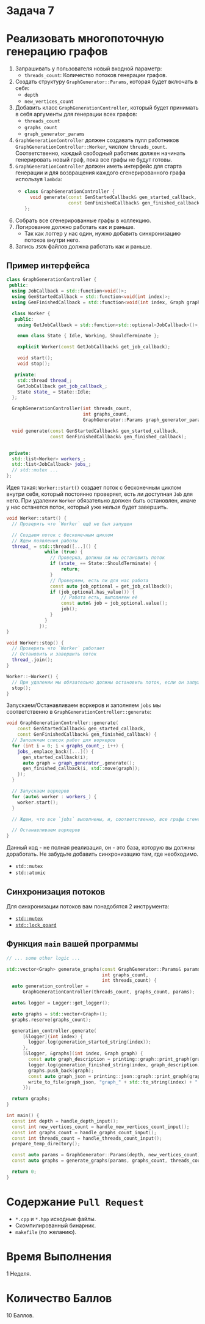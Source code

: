 # Задача 7

# Реализовать многопоточную генерацию графов

1. Запрашивать у пользователя новый входной параметр:
    - `threads_count`: Количество потоков генерации графов.
1. Создать структуру `GraphGenerator::Params`, которая будет включать в себя:
    - `depth`
    - `new_vertices_count`
1. Добавить класс `GraphGenerationController`, который будет принимать в себя аргументы для генерации всех графов:
    - `threads_count`
    - `graphs_count`
    - `graph_generator_params`
1. `GraphGenerationController` должен создавать пулл работников `GraphGenerationController::Worker`, числом `threads_count`.
   Соответственно, каждый свободный работник должен начинать генерировать новый граф, пока все графы не будут готовы.
1. `GraphGenerationController` должен иметь интерфейс для старта генерации и для возвращения каждого сгенерированного графа используя `lambda`:
    - ```cpp
      class GraphGenerationController {
        void generate(const GenStartedCallback& gen_started_callback,
                      const GenFinishedCallback& gen_finished_callback);
      };
      ```
1. Собрать все сгенерированные графы в коллекцию.
1. Логирование должно работать как и раньше.
    - Так как логгер у нас один, нужно добавить синхронизацию потоков внутри него.
1. Запись `JSON` файлов должна работать как и раньше.

## Пример интерфейса

```cpp
class GraphGenerationController {
 public:
  using JobCallback = std::function<void()>;
  using GenStartedCallback = std::function<void(int index)>;
  using GenFinishedCallback = std::function<void(int index, Graph graph)>;

  class Worker {
   public:
    using GetJobCallback = std::function<std::optional<JobCallback>()>;

    enum class State { Idle, Working, ShouldTerminate };

    explicit Worker(const GetJobCallback& get_job_callback);

    void start();
    void stop();

   private:
    std::thread thread_;
    GetJobCallback get_job_callback_;
    State state_ = State::Idle;
  };

  GraphGenerationController(int threads_count,
                            int graphs_count,
                            GraphGenerator::Params graph_generator_params);

  void generate(const GenStartedCallback& gen_started_callback,
                const GenFinishedCallback& gen_finished_callback);


 private:
  std::list<Worker> workers_;
  std::list<JobCallback> jobs_;
  // std::mutex ...
};
```

Идея такая: `Worker::start()` создает поток с бесконечным циклом внутри себя, который постоянно проверяет, есть ли доступная `Job` для него.
При удалении `Worker` обязательно должен быть остановлен, иначе у нас останется поток, который уже нельзя будет завершить.
```cpp
void Worker::start() {
  // Проверить что `Worker` ещё не был запущен

  // Создаем поток с бесконечным циклом
  // Ждем появления работы
  thread_ = std::thread([...]() {
              while (true) {
                // Проверка, должны ли мы остановить поток
                if (state_ == State::ShouldTerminate) {
                    return;
                }
                // Проверяем, есть ли для нас работа
                const auto job_optional = get_job_callback();
                if (job_optional.has_value()) {
                    // Работа есть, выполняем её
                    const auto& job = job_optional.value();
                    job();
                }
              }
            });
}

void Worker::stop() {
  // Проверить что `Worker` работает
  // Остановить и завершить поток
  thread_.join();
}

Worker::~Worker() {
  // При удалении мы обязательно должны остановить поток, если он запущен
  stop();
}
```

Запускаем/Останавливаем воркеров и заполняем `jobs` мы соответственно в `GraphGenerationController::generate`:
```cpp
void GraphGenerationController::generate(
    const GenStartedCallback& gen_started_callback,
    const GenFinishedCallback& gen_finished_callback) {
  // Заполняем список работ для воркеров
  for (int i = 0; i < graphs_count_; i++) {
    jobs_.emplace_back([...]() {
      gen_started_callback(i);
      auto graph = graph_generator_.generate();
      gen_finished_callback(i, std::move(graph));
    });
  }

  // Запускаем воркеров
  for (auto& worker : workers_) {
    worker.start();
  }

  // Ждем, что все `jobs` выполнены, и, соответственно, все графы сгенерированы

  // Останавливаем воркеров
}
```

Данный код - не полная реализация, он - это база, которую вы должны доработать.
Не забудьте добавить синхронизацию там, где необходимо.
- `std::mutex`
- `std::atomic`

## Синхронизация потоков

Для синхронизации потоков вам понадобятся 2 инструмента:
- [`std::mutex`](https://en.cppreference.com/w/cpp/thread/mutex)
- [`std::lock_goard`](https://en.cppreference.com/w/cpp/thread/lock_guard)

## Функция `main` вашей программы

```cpp
// ... some other logic ...

std::vector<Graph> generate_graphs(const GraphGenerator::Params& params,
                                   int graphs_count,
                                   int threads_count) {
  auto generation_controller =
      GraphGenerationController(threads_count, graphs_count, params);

  auto& logger = Logger::get_logger();

  auto graphs = std::vector<Graph>();
  graphs.reserve(graphs_count);

  generation_controller.generate(
      [&logger](int index) {
        logger.log(generation_started_string(index));
      },
      [&logger, &graphs](int index, Graph graph) {
        const auto graph_description = printing::graph::print_graph(graph);
        logger.log(generation_finished_string(index, graph_description));
        graphs.push_back(graph);
        const auto graph_json = printing::json::graph::print_graph(graph);
        write_to_file(graph_json, "graph_" + std::to_string(index) + ".json");
      });

  return graphs;
}

int main() {
  const int depth = handle_depth_input();
  const int new_vertices_count = handle_new_vertices_count_input();
  const int graphs_count = handle_graphs_count_input();
  const int threads_count = handle_threads_count_input();
  prepare_temp_directory();

  const auto params = GraphGenerator::Params(depth, new_vertices_count);
  const auto graphs = generate_graphs(params, graphs_count, threads_count);

  return 0;
}
```

# Содержание `Pull Request`

- `*.cpp` и `*.hpp` исходные файлы.
- Скомпилированный бинарник.
- `makefile` (по желанию).

# Время Выполнения

1 Неделя.

# Количество Баллов

10 Баллов.
